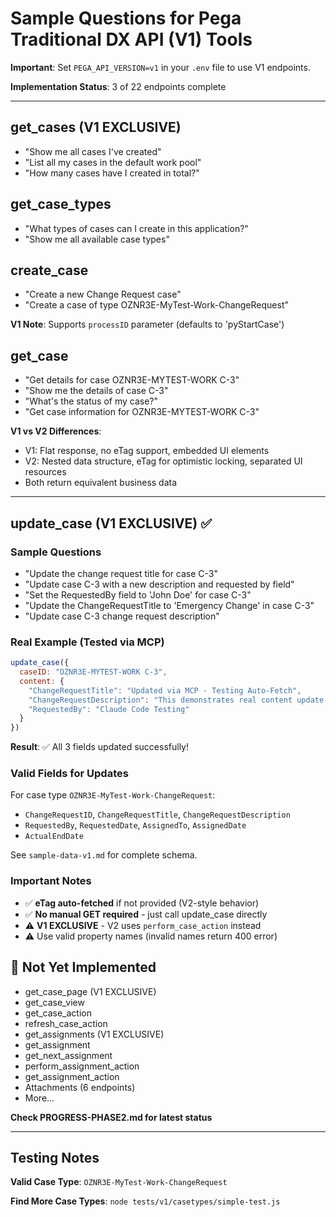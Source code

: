 # Sample Questions for Pega Traditional DX API (V1) Tools

**Important**: Set `PEGA_API_VERSION=v1` in your `.env` file to use V1 endpoints.

**Implementation Status**: 3 of 22 endpoints complete

---

## get_cases (V1 EXCLUSIVE)
- "Show me all cases I've created"
- "List all my cases in the default work pool"
- "How many cases have I created in total?"

## get_case_types
- "What types of cases can I create in this application?"
- "Show me all available case types"

## create_case
- "Create a new Change Request case"
- "Create a case of type OZNR3E-MyTest-Work-ChangeRequest"

**V1 Note**: Supports `processID` parameter (defaults to 'pyStartCase')

## get_case
- "Get details for case OZNR3E-MYTEST-WORK C-3"
- "Show me the details of case C-3"
- "What's the status of my case?"
- "Get case information for OZNR3E-MYTEST-WORK C-3"

**V1 vs V2 Differences**:
- V1: Flat response, no eTag support, embedded UI elements
- V2: Nested data structure, eTag for optimistic locking, separated UI resources
- Both return equivalent business data

---

## update_case (V1 EXCLUSIVE) ✅

### Sample Questions
- "Update the change request title for case C-3"
- "Update case C-3 with a new description and requested by field"
- "Set the RequestedBy field to 'John Doe' for case C-3"
- "Update the ChangeRequestTitle to 'Emergency Change' in case C-3"
- "Update case C-3 change request description"

### Real Example (Tested via MCP)
```javascript
update_case({
  caseID: "OZNR3E-MYTEST-WORK C-3",
  content: {
    "ChangeRequestTitle": "Updated via MCP - Testing Auto-Fetch",
    "ChangeRequestDescription": "This demonstrates real content update with automatic eTag fetching",
    "RequestedBy": "Claude Code Testing"
  }
})
```
**Result**: ✅ All 3 fields updated successfully!

### Valid Fields for Updates
For case type `OZNR3E-MyTest-Work-ChangeRequest`:
- `ChangeRequestID`, `ChangeRequestTitle`, `ChangeRequestDescription`
- `RequestedBy`, `RequestedDate`, `AssignedTo`, `AssignedDate`
- `ActualEndDate`

See `sample-data-v1.md` for complete schema.

### Important Notes
- ✅ **eTag auto-fetched** if not provided (V2-style behavior)
- ✅ **No manual GET required** - just call update_case directly
- ⚠️ **V1 EXCLUSIVE** - V2 uses `perform_case_action` instead
- ⚠️ Use valid property names (invalid names return 400 error)

## 🚧 Not Yet Implemented
- get_case_page (V1 EXCLUSIVE)
- get_case_view
- get_case_action
- refresh_case_action
- get_assignments (V1 EXCLUSIVE)
- get_assignment
- get_next_assignment
- perform_assignment_action
- get_assignment_action
- Attachments (6 endpoints)
- More...

**Check PROGRESS-PHASE2.md for latest status**

---

## Testing Notes

**Valid Case Type**: `OZNR3E-MyTest-Work-ChangeRequest`

**Find More Case Types**: `node tests/v1/casetypes/simple-test.js`
